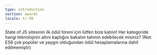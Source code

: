 ```yaml
---
type: introduction
section: awards
locale: tr-TR
---
```

 State of JS sitesinin ilk ödül töreni için lütfen bize katılın! Her kategoride hangi teknolojinin altını kaptığını bakalım tahmin edebilecek misiniz? <span class="note">(Not: ES6 çok popüler ve yaygın olduğundan ödül hesaplamalarına dahil edilmemiştir)</span>
